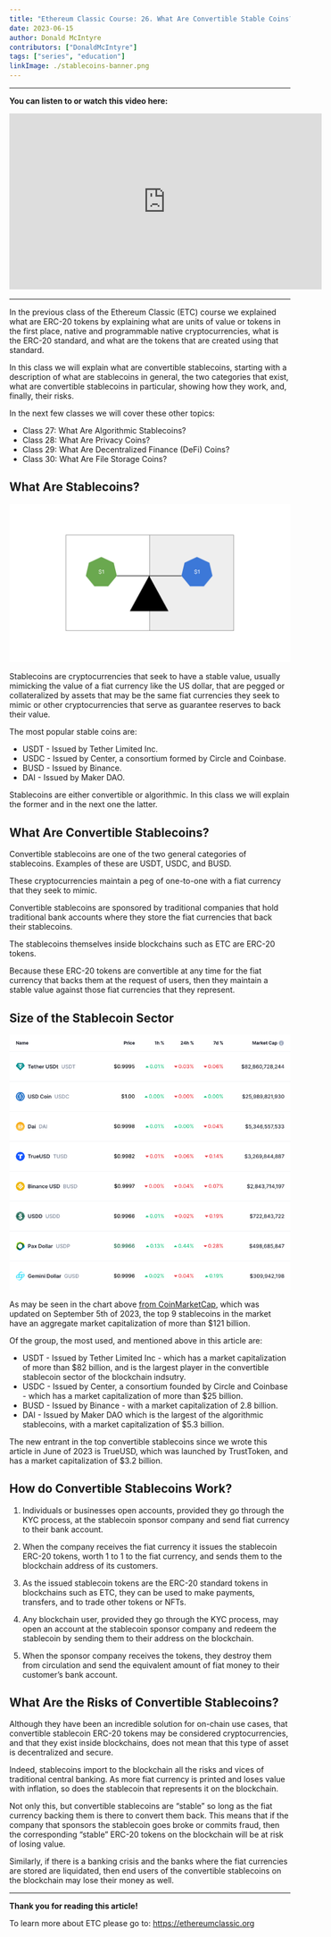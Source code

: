```yaml
---
title: "Ethereum Classic Course: 26. What Are Convertible Stable Coins?"
date: 2023-06-15
author: Donald McIntyre
contributors: ["DonaldMcIntyre"]
tags: ["series", "education"]
linkImage: ./stablecoins-banner.png
---
```


---
**You can listen to or watch this video here:**

<iframe width="560" height="315" src="https://www.youtube.com/embed/PbRULweED5o" title="YouTube video player" frameborder="0" allow="accelerometer; autoplay; clipboard-write; encrypted-media; gyroscope; picture-in-picture; web-share" allowfullscreen></iframe>

---

In the previous class of the Ethereum Classic (ETC) course we explained what are ERC-20 tokens by explaining what are units of value or tokens in the first place, native and programmable native cryptocurrencies, what is the ERC-20 standard, and what are the tokens that are created using that standard.

In this class we will explain what are convertible stablecoins, starting with a description of what are stablecoins in general, the two categories that exist, what are convertible stablecoins in particular, showing how they work, and, finally, their risks.

In the next few classes we will cover these other topics:

- Class 27: What Are Algorithmic Stablecoins?
- Class 28: What Are Privacy Coins?
- Class 29: What Are Decentralized Finance (DeFi) Coins?
- Class 30: What Are File Storage Coins?

## What Are Stablecoins?

![Stablecoins are pegged to fiat currencies.](./1.png)

Stablecoins are cryptocurrencies that seek to have a stable value, usually mimicking the value of a fiat currency like the US dollar, that are pegged or collateralized by assets that may be the same fiat currencies they seek to mimic or other cryptocurrencies that serve as guarantee reserves to back their value.

The most popular stable coins are:

- USDT - Issued by Tether Limited Inc.
- USDC - Issued by Center, a consortium formed by Circle and Coinbase.
- BUSD - Issued by Binance.
- DAI - Issued by Maker DAO.

Stablecoins are either convertible or algorithmic. In this class we will explain the former and in the next one the latter.

## What Are Convertible Stablecoins?

Convertible stablecoins are one of the two general categories of stablecoins. Examples of these are USDT, USDC, and BUSD.

These cryptocurrencies maintain a peg of one-to-one with a fiat currency that they seek to mimic.

Convertible stablecoins are sponsored by traditional companies that hold traditional bank accounts where they store the fiat currencies that back their stablecoins.

The stablecoins themselves inside blockchains such as ETC are ERC-20 tokens.

Because these ERC-20 tokens are convertible at any time for the fiat currency that backs them at the request of users, then they maintain a stable value against those fiat currencies that they represent.  

## Size of the Stablecoin Sector

![Stablecoin sector. Updated on September 5 2023.](22.png)

As may be seen in the chart above [from CoinMarketCap](https://coinmarketcap.com/view/stablecoin/), which was updated on September 5th of 2023, the top 9 stablecoins in the market have an aggregate market capitalization of more than $121 billion.

Of the group, the most used, and mentioned above in this article are:

- USDT - Issued by Tether Limited Inc - which has a market capitalization of more than $82 billion, and is the largest player in the convertible stablecoin sector of the blockchain indsutry.
- USDC - Issued by Center, a consortium founded by Circle and Coinbase - which has a market capitalization of more than $25 billion.
- BUSD - Issued by Binance - with a market capitalization of 2.8 billion.
- DAI - Issued by Maker DAO which is the largest of the algorithmic stablecoins, with a market capitalization of $5.3 billion.

The new entrant in the top convertible stablecoins since we wrote this article in June of 2023 is TrueUSD, which was launched by TrustToken, and has a market capitalization of $3.2 billion.


## How do Convertible Stablecoins Work?

1. Individuals or businesses open accounts, provided they go through the KYC process, at the stablecoin sponsor company and send fiat currency to their bank account.

2. When the company receives the fiat currency it issues the stablecoin ERC-20 tokens, worth 1 to 1 to the fiat currency, and sends them to the blockchain address of its customers.

3. As the issued stablecoin tokens are the ERC-20 standard tokens in blockchains such as ETC, they can be used to make payments, transfers, and to trade other tokens or NFTs.

4. Any blockchain user, provided they go through the KYC process, may open an account at the stablecoin sponsor company and redeem the stablecoin by sending them to their address on the blockchain.

5. When the sponsor company receives the tokens, they destroy them from circulation and send the equivalent amount of fiat money to their customer’s bank account.

## What Are the Risks of Convertible Stablecoins?

Although they have been an incredible solution for on-chain use cases, that convertible stablecoin ERC-20 tokens may be considered cryptocurrencies, and that they exist inside blockchains, does not mean that this type of asset is decentralized and secure. 

Indeed, stablecoins import to the blockchain all the risks and vices of traditional central banking. As more fiat currency is printed and loses value with inflation, so does the stablecoin that represents it on the blockchain.

Not only this, but convertible stablecoins are “stable” so long as the fiat currency backing them is there to convert them back. This means that if the company that sponsors the stablecoin goes broke or commits fraud, then the corresponding “stable” ERC-20 tokens on the blockchain will be at risk of losing value.

Similarly, if there is a banking crisis and the banks where the fiat currencies are stored are liquidated, then end users of the convertible stablecoins on the blockchain may lose their money as well.

---

**Thank you for reading this article!**

To learn more about ETC please go to: https://ethereumclassic.org
